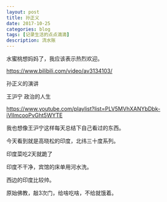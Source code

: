 ```yaml
---
layout: post
title: 孙正义
date: 2017-10-25
categories: blog
tags: [记录生活的点点滴滴]
description: 流水账
---
```


水蜜桃想妈妈了，我应该表示热烈欢迎。

https://www.bilibili.com/video/av3134103/

孙正义的演讲

王沪宁 政治的人生

https://www.youtube.com/playlist?list=PLV5MVhXANYbDbk-iVlImcooPvGht5WYTE

我也想像王沪宁这样每天总结下自己看过的东西。

今天看到就是高晓松的印度，北纬三十度系列。

印度菜吃2天就跪了

印度不干净，宾馆的床单用河水洗。

西边的印度比较帅。

原始佛教，敲3次门，给啥吃啥，不给就饿着。